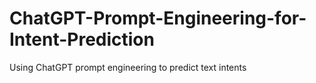 # ChatGPT-Prompt-Engineering-for-Intent-Prediction
Using ChatGPT prompt engineering to predict text intents
